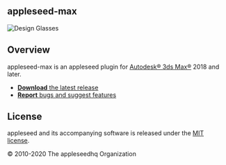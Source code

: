 ## appleseed-max

![Design Glasses](https://raw.githubusercontent.com/appleseedhq/appleseedhq.github.io/master/img/renders/design_glasses.png)

## Overview

appleseed-max is an appleseed plugin for [Autodesk® 3ds Max®](http://www.autodesk.com/products/3ds-max/overview) 2018 and later.

* [**Download** the latest release](https://github.com/appleseedhq/appleseed-max/releases/latest/)
* [**Report** bugs and suggest features](https://github.com/appleseedhq/appleseed-max/issues)

## License

appleseed and its accompanying software is released under the [MIT license](https://en.wikipedia.org/wiki/MIT_License).

© 2010-2020 The appleseedhq Organization
